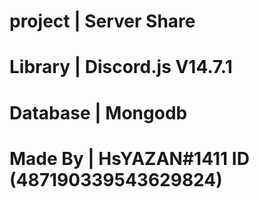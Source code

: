 # project | Server Share
# Library | Discord.js V14.7.1 
# Database | Mongodb
# Made By | HsYAZAN#1411 ID (487190339543629824)
